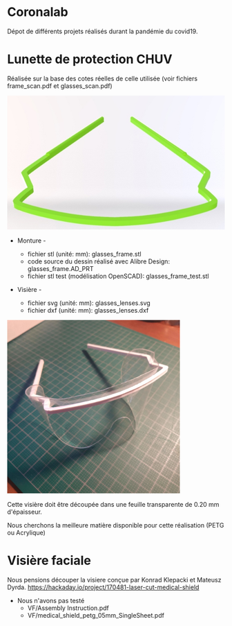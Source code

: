 # Coronalab

Dépot de différents projets réalisés durant la pandémie du covid19.

# Lunette de protection CHUV
 
Réalisée sur la base des cotes réelles de celle utilisée (voir fichiers frame_scan.pdf et glasses_scan.pdf)

![Frame](frame.jpg "Frame rendering")

- Monture - 
	- fichier stl (unité: mm): glasses_frame.stl
	- code source du dessin réalisé avec Alibre Design: glasses_frame.AD_PRT
	- fichier stl test (modélisation OpenSCAD): glasses_frame_test.stl

- Visière -
	- fichier svg (unité: mm): glasses_lenses.svg
	- fichier dxf (unité: mm): glasses_lenses.dxf

<img src="glasses_assembled.jpg" width="400" />

Cette visière doit être découpée dans une feuille transparente de 0.20 mm d'épaisseur.

Nous cherchons la meilleure matière disponible pour cette réalisation (PETG ou Acrylique)
	

# Visière faciale

Nous pensions découper la visiere conçue par Konrad Klepacki et Mateusz Dyrda.
https://hackaday.io/project/170481-laser-cut-medical-shield

- Nous n'avons pas testé
	- VF/Assembly Instruction.pdf
	- VF/medical_shield_petg_05mm_SingleSheet.pdf
	


